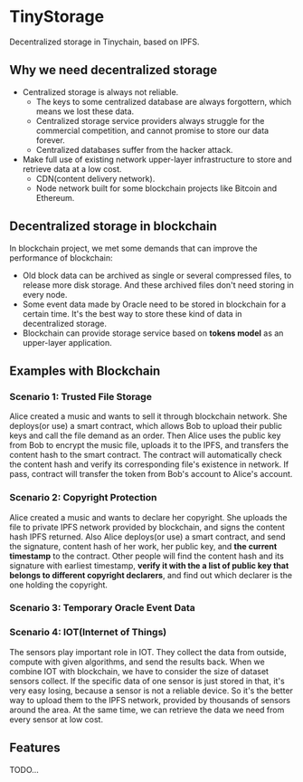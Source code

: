 # TinyStorage
Decentralized storage in Tinychain, based on IPFS.

## Why we need decentralized storage
- Centralized storage is always not reliable.
  - The keys to some centralized database are always forgottern, which means we lost these data.
  - Centralized storage service providers always struggle for the commercial competition, and cannot promise to store our data forever.
  - Centralized databases suffer from the hacker attack.
- Make full use of existing network upper-layer infrastructure to store and retrieve data at a low cost.
  - CDN(content delivery network).
  - Node network built for some blockchain projects like Bitcoin and Ethereum.
  
## Decentralized storage in blockchain
In blockchain project, we met some demands that can improve the performance of blockchain:
- Old block data can be archived as single or several compressed files, to release more disk storage. And these archived files don't need storing in every node.
- Some event data made by Oracle need to be stored in blockchain for a certain time. It's the best way to store these kind of data in decentralized storage.
- Blockchain can provide storage service based on **tokens model** as an upper-layer application.

## Examples with Blockchain

### Scenario 1: Trusted File Storage
Alice created a music and wants to sell it through blockchain network. She deploys(or use) a smart contract, which allows Bob to upload their public keys and call the file demand as an order. Then Alice uses the public key from Bob to encrypt the music file, uploads it to the IPFS, and transfers the content hash to the smart contract. The contract will automatically check the content hash and verify its corresponding file's existence in network. If pass, contract will transfer the token from Bob's account to Alice's account.

### Scenario 2: Copyright Protection
Alice created a music and wants to declare her copyright. She uploads the file to private IPFS network provided by blockchain, and signs the content hash IPFS returned. Also Alice deploys(or use) a smart contract, and send the signature, content hash of her work, her public key, and **the current timestamp** to the contract. Other people will find the content hash and its signature with earliest timestamp, **verify it with the a list of public key that belongs to different copyright declarers**, and find out which declarer is the  one holding the copyright.

### Scenario 3: Temporary Oracle Event Data


### Scenario 4: IOT(Internet of Things)
The sensors play important role in IOT. They collect the data from outside, compute with given algorithms, and send the results back. When we combine IOT with blockchain, we have to consider the size of dataset sensors collect. If the specific data of one sensor is just stored in that, it's very easy losing, because a sensor is not a reliable device. So it's the better way to upload them to the IPFS network, provided by thousands of sensors around the area. At the same time, we can retrieve the data we need from every sensor at low cost.

## Features
TODO...
  
